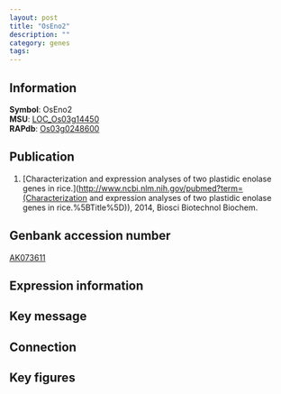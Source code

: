 ```yaml
---
layout: post
title: "OsEno2"
description: ""
category: genes
tags: 
---
```


## Information
__Symbol__: OsEno2  
__MSU__: [LOC_Os03g14450](http://rice.plantbiology.msu.edu/cgi-bin/ORF_infopage.cgi?orf=LOC_Os03g14450)  
__RAPdb__: [Os03g0248600](http://rapdb.dna.affrc.go.jp/viewer/gbrowse_details/irgsp1?name=Os03g0248600)  

## Publication
1. [Characterization and expression analyses of two plastidic enolase genes in rice.](http://www.ncbi.nlm.nih.gov/pubmed?term=(Characterization and expression analyses of two plastidic enolase genes in rice.%5BTitle%5D)), 2014, Biosci Biotechnol Biochem.

## Genbank accession number
[AK073611](http://www.ncbi.nlm.nih.gov/nuccore/AK073611)

## Expression information

## Key message

## Connection

## Key figures


